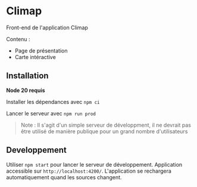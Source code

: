 # Climap

Front-end de l'application Climap

Contenu :

-   Page de présentation
-   Carte intéractive

## Installation

**Node 20 requis**

Installer les dépendances avec `npm ci`

Lancer le serveur avec `npm run prod`

> Note : Il s'agit d'un simple serveur de développment, il ne devrait pas être utilisé de manière publique pour un grand nombre d'utilisateurs

## Developpement

Utiliser `npm start` pour lancer le serveur de développement. Application accessible sur `http://localhost:4200/`. L'application se rechargera automatiquement quand les sources changent.
